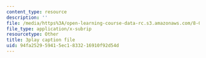 ```yaml
---
content_type: resource
description: ''
file: /media/https%3A/open-learning-course-data-rc.s3.amazonaws.com/8-04-quantum-physics-i-spring-2016/94fa252959415ec1833216910f92d54d_i-bP2OkQxUI.vtt
file_type: application/x-subrip
resourcetype: Other
title: 3play caption file
uid: 94fa2529-5941-5ec1-8332-16910f92d54d
---
```

